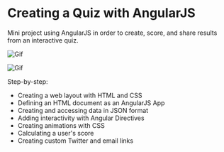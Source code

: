 # Creating a Quiz with AngularJS

Mini project using AngularJS in order to create, score, and share results from an interactive quiz.

![Gif](http://cdn.makeagif.com/media/12-03-2015/deozIY.gif)

![Gif](http://cdn.makeagif.com/media/12-03-2015/rF4XCN.gif)

Step-by-step:

* Creating a web layout with HTML and CSS
* Defining an HTML document as an AngularJS App
* Creating and accessing data in JSON format
* Adding interactivity with Angular Directives
* Creating animations with CSS
* Calculating a user's score
* Creating custom Twitter and email links
